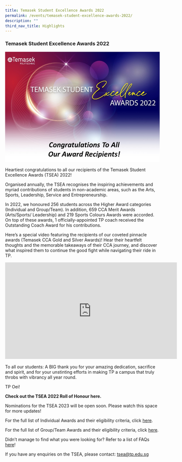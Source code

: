 ```yaml
---
title: Temasek Student Excellence Awards 2022
permalink: /events/temasek-student-excellence-awards-2022/
description: ""
third_nav_title: Highlights
---
```

### Temasek Student Excellence Awards 2022

![](/images/Events/Highlights/TSEA%202022.jpg)

Heartiest congratulations to all our recipients of the Temasek Student Excellence Awards (TSEA) 2022!

Organised annually, the TSEA recognises the inspiring achievements and myriad contributions of students in non-academic areas, such as the Arts, Sports, Leadership, Service and Entrepreneurship. 

In 2022, we honoured 256 students across the Higher Award categories (Individual and Group/Team). In addition, 659 CCA Merit Awards (Arts/Sports/ Leadership) and 219 Sports Colours Awards were accorded. On top of these awards, 1 officially-appointed TP coach received the Outstanding Coach Award for his contributions.

Here’s a special video featuring the recipients of our coveted pinnacle awards (Temasek CCA Gold and Silver Awards)! Hear their heartfelt thoughts and the memorable takeaways of their CCA journey, and discover what inspired them to continue the good fight while navigating their ride in TP.

<iframe width="560" height="315" src="https://www.youtube.com/embed/J_8FLT048TE" title="YouTube video player" frameborder="0" allow="accelerometer; autoplay; clipboard-write; encrypted-media; gyroscope; picture-in-picture; web-share" allowfullscreen></iframe>

To all our students: A BIG thank you for your amazing dedication, sacrifice and spirit, and for your unstinting efforts in making TP a campus that truly throbs with vibrancy all year round. 

TP Oei!

**Check out the TSEA 2022 Roll of Honour here.**
[](/files/tsea/TSEA%202022%20Awardees.pdf)


Nominations for the TSEA 2023 will be open soon. Please watch this space for more updates!

For the full list of Individual Awards and their eligibility criteria, click [here](/files/TSEA%202022%20-%20Individual%20Awards.pdf).  

For the full list of Group/Team Awards and their eligibility criteria, click [here](/files/TSEA%202022%20-%20%20Group-Team%20Awards.pdf). 

Didn’t manage to find what you were looking for? Refer to a list of FAQs [here](/files/TSEA%202022%20-%20FAQs.pdf)!

If you have any enquiries on the TSEA, please contact: <a href="mailto:tsea@tp.edu.sg">tsea@tp.edu.sg</a>